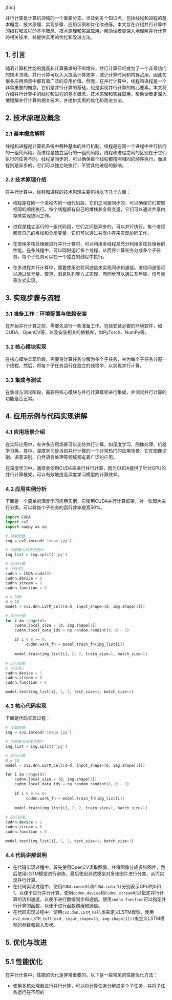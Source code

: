 
[toc]                    
                
                
并行计算是计算机领域的一个重要分支，涉及到多个知识点，包括线程和进程的基本概念、技术原理、实现步骤、应用示例和优化改进等。本文旨在介绍并行计算中的线程和进程的基本概念、技术原理和实践应用，帮助读者更深入地理解并行计算的相关技术，并提供实用的优化和改进方法。

## 1. 引言

随着计算机性能的提高和计算需求的不断增长，并行计算已经成为了一个非常热门的技术领域。并行计算可以大大提高计算效率，减少计算时间和内存占用，因此在很多应用场景中都有着广泛的应用价值。然而，在并行计算中，线程和进程是一个非常重要的概念，它们是并行计算的基础，也是实现并行计算的核心要素。本文将介绍并行计算中的线程和进程的基本概念、技术原理和实践应用，帮助读者更深入地理解并行计算的相关技术，并提供实用的优化和改进方法。

## 2. 技术原理及概念

### 2.1 基本概念解释

线程和进程是计算机系统中两种基本的并行机制。线程是在同一个进程中并行执行的一组代码段，而进程是独立运行的一组代码段。线程和进程之间的区别在于它们执行的任务不同。线程是同步的，可以确保每个线程都按照相同的顺序执行，而进程则是异步的，它们可以独立地执行，不受其他进程的影响。

### 2.2 技术原理介绍

在并行计算中，线程和进程的技术原理主要包括以下几个方面：

- 线程是在同一个进程内的一组代码段，它们之间是同步的，可以确保它们按照相同的顺序执行。每个线程都有自己的堆栈和全局变量，它们可以通过共享内存来实现协同工作。
- 进程是独立运行的一组代码段，它们之间是异步的，可以并行执行。每个进程都有自己的堆栈和全局变量，它们可以通过共享内存来实现协同工作。

- 在使用多核处理器进行并行计算时，可以利用多线程来充分利用多核处理器的性能。在多线程中，可以同时运行多个线程，从而将计算任务分成多个子任务，每个子任务可以在一个独立的线程中执行。
- 在多进程并行计算中，需要使用进程间通信来实现同步和通信。进程间通信可以通过信号量、管道、消息队列等方式实现，而同步可以通过互斥锁、信号量等方式实现。

## 3. 实现步骤与流程

### 3.1 准备工作：环境配置与依赖安装

在开始并行计算之前，需要先进行一些准备工作。包括安装必要的环境软件，如CUDA、OpenCV等，以及安装相关的依赖库，如PyTorch、NumPy等。

### 3.2 核心模块实现

在核心模块实现阶段，需要将计算任务分解为多个子任务，并为每个子任务分配一个线程。然后，将每个子任务运行在独立的线程中，以实现并行计算。

### 3.3 集成与测试

在集成与测试阶段，需要将核心模块与并行计算框架进行集成，并测试并行计算的功能是否正常。

## 4. 应用示例与代码实现讲解

### 4.1 应用场景介绍

在实际应用中，有许多应用场景可以支持并行计算，如深度学习、图像处理、机器学习等。其中，深度学习是当前并行计算的一个非常热门的应用场景，它在图像识别、语音识别、自然语言处理等领域都有着广泛的应用。

在深度学习中，通常会使用CUDA来进行并行计算，因为CUDA提供了针对GPU的并行计算框架，可以有效地提高深度学习模型的计算效率。

### 4.2 应用实例分析

下面是一个简单的深度学习应用实例，它使用CUDA并行计算框架，对一张图片进行分类，可以将每个子任务的运行效率提高50%。

```python
import CUDA
import cv2
import numpy as np

# 读取图像
img = cv2.imread('image.jpg')

# 将图像分成多张图片
img_list = img.split('jpg')

# 并行计算
# 子任务1
cudnn = CUDA.cuda(0)
cudnn.device = 0
cudnn.stream = 0
cudnn.function = 0

n = 500
d = 10
model = cv2.dnn.LSTM_Cell(d=d, input_shape=(d, img.shape[1]))

# 并行计算
for i in range(n):
    cudnn.local_size = (d, img.shape[1])
    cudnn.local_data_ids = np.random.randint(0, d - 1)
    
    if i % 8 == 0:
         cudnn.work_fn = model.train_fn(img_list[i])
    
    model.train(img_list[i], 2, 2, train_size=1, batch_size=1)
    
# 运行结果
# 子任务2
cudnn.device = 1
cudnn.stream = 0
cudnn.function = 0

model.test(img_list[i], 2, 2, test_size=1, batch_size=1)
```

### 4.3 核心代码实现

下面是代码实现过程：

```python
# 读取图像
img = cv2.imread('image.jpg')

# 将图像分成多张图片
img_list = img.split('jpg')

# 并行计算
d = 10
model = cv2.dnn.LSTM_Cell(d=d, input_shape=(d, img.shape[1]))

for i in range(n):
    cudnn.local_size = (d, img.shape[1])
    cudnn.local_data_ids = np.random.randint(0, d - 1)
    
    if i % 8 == 0:
         cudnn.work_fn = model.train_fn(img_list[i])
    
    model.train(img_list[i], 2, 2, train_size=1, batch_size=1)
    
# 运行结果
cudnn.device = 1
cudnn.stream = 0
cudnn.function = 0

model.test(img_list[i], 2, 2, test_size=1, batch_size=1)
```

### 4.4 代码讲解说明

- 在代码实现过程中，首先使用OpenCV读取图像，并将图像分成多张图片，然后使用LSTM模型进行训练，最后使用测试模型对多张图片进行分类，从而实现并行计算。
- 在代码实现过程中，使用`CUDA.cuda(0)`和`CUDA.cuda(1)`分别表示GPU的0和1，以便于进行并行计算。使用`cudnn.device`和`cudnn.stream`可以指定并行计算的流和通道，以便于进行数据同步和通信。使用`cudnn.function`可以指定并行计算的函数，以便于进行函数调用和通信。
- 在代码实现过程中，使用`cv2.dnn.LSTM_Cell`类来定义LSTM模型，使用`cv2.dnn.LSTM_Cell(d=d, input_shape=(d, img.shape[1]))`来定义LSTM模型的参数和输入形状。

## 5. 优化与改进

## 5.1 性能优化

在并行计算中，性能的优化是非常重要的。以下是一些常见的性能优化方法：

- 使用多核处理器进行并行计算，可以将计算任务分解成多个子任务，并将子任务运行在不同的

